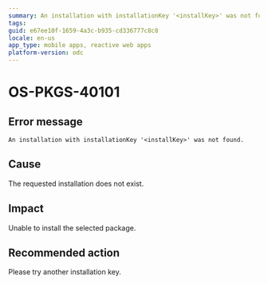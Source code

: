 ```yaml
---
summary: An installation with installationKey '<installKey>' was not found.
tags:
guid: e67ee10f-1659-4a3c-b935-cd336777c8c8
locale: en-us
app_type: mobile apps, reactive web apps
platform-version: odc
---
```


# OS-PKGS-40101

## Error message

`An installation with installationKey '<installKey>' was not found.`

## Cause

The requested installation does not exist.

## Impact

Unable to install the selected package.

## Recommended action

Please try another installation key.
